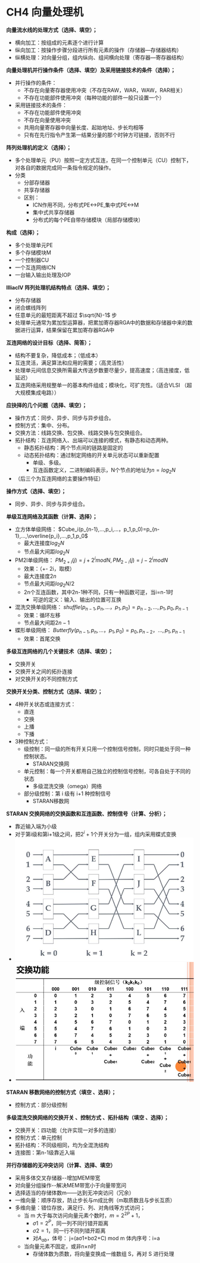 # CH4 向量处理机

**向量流水线的处理方式（选择、填空）；**
- 横向加工：按组成的元素逐个进行计算
- 纵向加工：按操作步骤分段进行所有元素的操作（存储器—存储器结构）
- 纵横处理：对向量分组，组内纵向、组间横向处理（寄存器—寄存器结构）

**向量处理机并行操作条件（选择、填空）及采用链接技术的条件（选择）；**
- 并行操作的条件：
	- 不存在向量寄存器使用冲突（不存在RAW，WAR，WAW，RAR相关）
	- 不存在功能部件使用冲突（每种功能的部件一般只设置一个）
- 采用链接技术的条件：
	- 不存在功能部件使用冲突
	- 不存在向量使用冲突
	- 共用向量寄存器中向量长度、起始地址、步长均相等
	- 只有在先行指令产生第一结果分量的那个时钟方可链接，否则不行

**阵列处理机的定义（选择）；**
- 多个处理单元（PU）按照一定方式互连，在同一个控制单元（CU）控制下，对各自的数据完成同一条指令规定的操作。
- 分类
	- 分部存储器
	- 共享存储器
	- 区别：
		- ICN作用不同，分布式PE<->PE,集中式PE<->M
		- 集中式共享存储器
		- 分布式的每个PE自带存储模块（局部存储模块）	

**构成（选择）；**
- 多个处理单元PE
- 多个存储模块M
- 一个控制器CU
- 一个互连网络ICN
- 一台输入输出处理及IOP

**IlliacIV 阵列处理机结构特点（选择、填空）；**
- 分布存储器
- 闭合螺线阵列
- 任意单元的最短距离不超过 $\sqrt{N}-1$ 步
- 处理单元通常为累加型运算器，把累加寄存器RGA中的数据和存储器中来的数据进行运算，结果保留在累加寄存器RGA中

**互连网络的设计目标（选择、简答）；**
- 结构不要复杂，降低成本；（低成本）
- 互连灵活，满足算法和应用的需要；（高灵活性）
- 处理单元间信息交换所需最大传送步数要尽量少，提高速度；（高连接度，低延迟）
- 互连网络采用规整单一的基本构件组成；模块化，可扩充性。（适合VLSI （超大规模集成电路））

**应抉择的几个问题（选择、填空）；**
- 操作方式：同步、异步、同步与异步组合。
- 控制方式：集中、分布。
- 交换方法：线路交换、包交换、线路交换与包交换组合。
- 拓扑结构：互连网络入、出端可以连接的模式，有静态和动态两种。
	- 静态拓扑结构：两个节点间的链路是固定的
	- 动态拓扑结构：通过制定网络的开关单元状态可以重新配置
		- 单级、多级。
		- 互连函数定义，二进制编码表示，N个节点的地址为$n=log_{2}N$
- （后三个为互连网络的主要操作特征）

**操作方式（选择、填空）；**
- 同步、异步、同步与异步组合。
 
**单级互连网络及其函数（计算、选择）；**

- 立方体单级网络： $Cube_i(p_{n-1},...,p_i,...，p_1,p_0)=p_{n-1},...,\overline{p_i},...,p_1,p_0$
	- 最大连接度$log_{2}N$
	- 节点最大间距$log_{2}N$
- PM2I单级网络： $PM_{2+i}(j)=j+2^imod{N},PM_{2-i}(j)=j-2^imod{N}$
	- 效果：（+- 2i，取模）
	- 最大连接度$2n$
	- 节点最大间距$log_{2}N/2$
	- 2n个互连函数，其中2n-1种不同，只有一种函数可逆，当i=n-1时
		- 可逆的定义：输入、输出的位置可互换
- 混洗交换单级网络： $shuffle(p_{n-1},p_n,...，p_1,p_0)=p_{n-2},...,p_1,p_0,p_{n-1}$
	- 效果：循环左移
	- 节点最大间距$2n-1$
- 蝶形单级网络： $Butterfly(p_{n-1},p_n,...，p_1,p_0)=p_{0},p_{n-2}，...,p_1,p_{n-1}$
	- 效果：首尾交换

**多级互连网络的几个关键技术（选择、填空）；**
- 交换开关
- 交换开关之间的拓扑连接
- 对交换开关的不同控制方式

**交换开关分类、控制方式（选择、填空）；**
- 4种开关状态或连接方式：
	- 直连
	- 交换
	- 上播
	- 下播
- 3种控制方式：
	- 级控制：同一级的所有开关只用一个控制信号控制，同时只能处于同一种控制状态。
		- STARAN交换网
	- 单元控制：每一个开关都用自己独立的控制信号控制，可各自处于不同的状态
		- 多级混洗交换（omega）网络
	- 部分级控制：第 i 级有 i+1 种控制信号
		- STARAN移数网

**STARAN 交换网络的交换函数和互连函数、控制信号（计算、分析）；**
- 靠近输入端为小级
- 对于第i级和第i+1级之间，把$2^i+1$个开关分为一组，组内采用蝶式变换
- ![4-1](pic/4-1.jpg)
- ![4-2](pic/4-2.jpg)

**STARAN 移数网络的控制方式（填空 、选择）；**
- 控制方式：部分级控制

**多级混洗交换网络的交换开关 、控制方式 、拓扑结构（填空 、选择）；**

- 交换开关：四功能（允许实现一对多的连接）
- 控制方式：单元控制
- 拓扑结构：不同级相同，均为全混洗结构
- 连接图：第n-1级靠近入端

**并行存储器的无冲突访问（计算、选择、填空）**
- 采用多体交叉存储器--增加MEM带宽
- 对向量分组操作--解决MEM带宽小于向量带宽问
- 选择适当的存储体数m——达到无冲突访问（冗余）
- 一维向量：顺序存放，防止步长与m成比例（m取质数且与步长互质）
- 多维向量：错位存放，满足行、列、对角线等方式访问；
 	- 当 m 大于每次访问向量元素个数时，$m=2^{2P}+1$，
		- $σ1=2^P$，同一列不同行错开距离
		- $σ2=1$，同一行不同列错开距离
		- 对$A_{ab}$，体号： j=(aσ1+bσ2+C) mod m 体内序号：i=a
	- 当向量元素不固定，或非n×n时
		- 存储体数为质数，将向量变换成一维数组 S，再对 S 进行处理